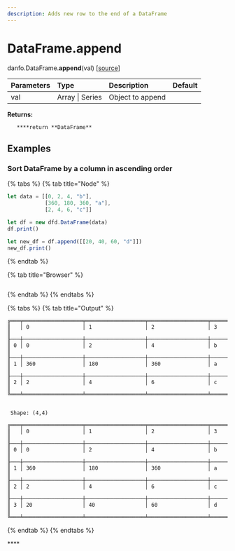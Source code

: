 ```yaml
---
description: Adds new row to the end of a DataFrame
---
```


# DataFrame.append

danfo.DataFrame.**append**\(val\) \[[source](https://github.com/opensource9ja/danfojs/blob/2696f1d8420dd364464aae7c5c175c6cd0ef4c93/danfojs/src/core/frame.js#L2059)\]

| Parameters | Type | Description | Default |
| :--- | :--- | :--- | :--- |
| val | Array \| Series | Object to append |  |

**Returns:**

       ****return **DataFrame**

## **Examples**

### **Sort DataFrame by a column in ascending order**

{% tabs %}
{% tab title="Node" %}
```javascript
let data = [[0, 2, 4, "b"],
            [360, 180, 360, "a"],
            [2, 4, 6, "c"]]

let df = new dfd.DataFrame(data)
df.print()

let new_df = df.append([[20, 40, 60, "d"]])
new_df.print()

```
{% endtab %}

{% tab title="Browser" %}
```

```
{% endtab %}
{% endtabs %}

{% tabs %}
{% tab title="Output" %}
```text
╔═══╤═══════════════════╤═══════════════════╤═══════════════════╤═══════════════════╗
║   │ 0                 │ 1                 │ 2                 │ 3                 ║
╟───┼───────────────────┼───────────────────┼───────────────────┼───────────────────╢
║ 0 │ 0                 │ 2                 │ 4                 │ b                 ║
╟───┼───────────────────┼───────────────────┼───────────────────┼───────────────────╢
║ 1 │ 360               │ 180               │ 360               │ a                 ║
╟───┼───────────────────┼───────────────────┼───────────────────┼───────────────────╢
║ 2 │ 2                 │ 4                 │ 6                 │ c                 ║
╚═══╧═══════════════════╧═══════════════════╧═══════════════════╧═══════════════════╝


 Shape: (4,4) 

╔═══╤═══════════════════╤═══════════════════╤═══════════════════╤═══════════════════╗
║   │ 0                 │ 1                 │ 2                 │ 3                 ║
╟───┼───────────────────┼───────────────────┼───────────────────┼───────────────────╢
║ 0 │ 0                 │ 2                 │ 4                 │ b                 ║
╟───┼───────────────────┼───────────────────┼───────────────────┼───────────────────╢
║ 1 │ 360               │ 180               │ 360               │ a                 ║
╟───┼───────────────────┼───────────────────┼───────────────────┼───────────────────╢
║ 2 │ 2                 │ 4                 │ 6                 │ c                 ║
╟───┼───────────────────┼───────────────────┼───────────────────┼───────────────────╢
║ 3 │ 20                │ 40                │ 60                │ d                 ║
╚═══╧═══════════════════╧═══════════════════╧═══════════════════╧═══════════════════╝
```
{% endtab %}
{% endtabs %}

\*\*\*\*

